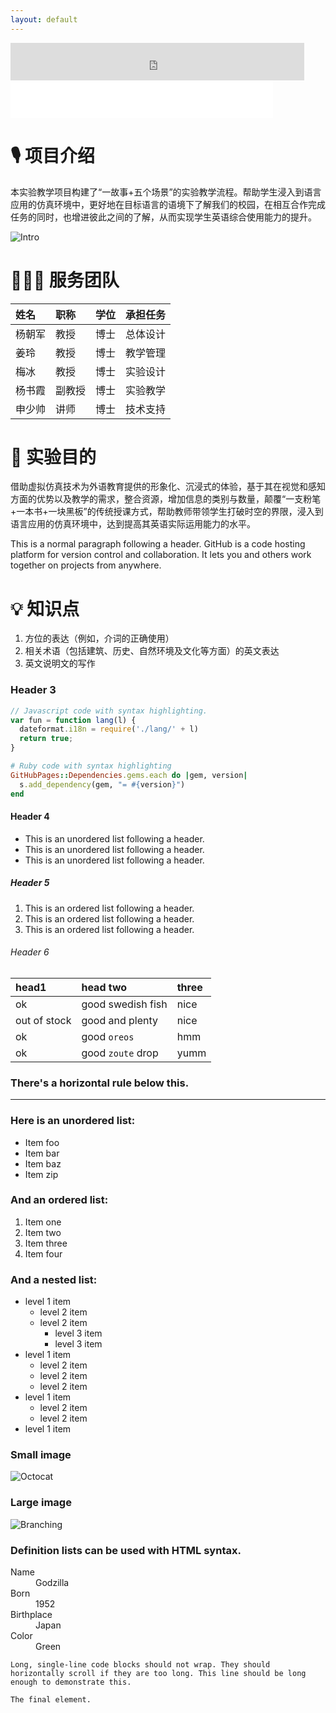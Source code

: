 ```yaml
---
layout: default
---
```

<iframe scrolling="no" src="https://tianqiapi.com/api.php?style=tg&skin=pitaya" frameborder="0" width="470" height="60" allowtransparency="true"></iframe>

<iframe width="420" scrolling="no" height="60" frameborder="0" allowtransparency="true" src="//i.tianqi.com/index.php?c=code&id=12&icon=1&py=kaifeng&num=5&site=12"></iframe>

# 🎙 项目介绍
本实验教学项目构建了“一故事+五个场景”的实验教学流程。帮助学生浸入到语言应用的仿真环境中，更好地在目标语言的语境下了解我们的校园，在相互合作完成任务的同时，也增进彼此之间的了解，从而实现学生英语综合使用能力的提升。



![Intro](https://eric-mei.github.io/mr/assets/img/Intro.png)





# 👨🏻‍🎓 服务团队

| 姓名        | 职称          |  学位   | 承担任务 |
|:-------------|:------------|:------|:------|
| 杨朝军        | 教授 |  博士  | 总体设计     |
| 姜玲          | 教授  |  博士   | 教学管理 |  
| 梅冰          | 教授 |    博士  |  实验设计  |
| 杨书霞         | 副教授 |  博士  | 实验教学  |
| 申少帅          | 讲师 |  博士  | 技术支持  |



# 🚩 实验目的

借助虚拟仿真技术为外语教育提供的形象化、沉浸式的体验，基于其在视觉和感知方面的优势以及教学的需求，整合资源，增加信息的类别与数量，颠覆“一支粉笔+一本书+一块黑板”的传统授课方式，帮助教师带领学生打破时空的界限，浸入到语言应用的仿真环境中，达到提高其英语实际运用能力的水平。


This is a normal paragraph following a header. GitHub is a code hosting platform for version control and collaboration. It lets you and others work together on projects from anywhere.

# 💡 知识点

1. 方位的表达（例如，介词的正确使用）
2. 相关术语（包括建筑、历史、自然环境及文化等方面）的英文表达
3. 英文说明文的写作

### Header 3

```js
// Javascript code with syntax highlighting.
var fun = function lang(l) {
  dateformat.i18n = require('./lang/' + l)
  return true;
}
```

```ruby
# Ruby code with syntax highlighting
GitHubPages::Dependencies.gems.each do |gem, version|
  s.add_dependency(gem, "= #{version}")
end
```

#### Header 4

*   This is an unordered list following a header.
*   This is an unordered list following a header.
*   This is an unordered list following a header.

##### Header 5

1.  This is an ordered list following a header.
2.  This is an ordered list following a header.
3.  This is an ordered list following a header.

###### Header 6

| head1        | head two          | three |
|:-------------|:------------------|:------|
| ok           | good swedish fish | nice  |
| out of stock | good and plenty   | nice  |
| ok           | good `oreos`      | hmm   |
| ok           | good `zoute` drop | yumm  |

### There's a horizontal rule below this.

* * *

### Here is an unordered list:

*   Item foo
*   Item bar
*   Item baz
*   Item zip

### And an ordered list:

1.  Item one
1.  Item two
1.  Item three
1.  Item four

### And a nested list:

- level 1 item
  - level 2 item
  - level 2 item
    - level 3 item
    - level 3 item
- level 1 item
  - level 2 item
  - level 2 item
  - level 2 item
- level 1 item
  - level 2 item
  - level 2 item
- level 1 item

### Small image

![Octocat](https://github.githubassets.com/images/icons/emoji/octocat.png)

### Large image

![Branching](https://guides.github.com/activities/hello-world/branching.png)


### Definition lists can be used with HTML syntax.

<dl>
<dt>Name</dt>
<dd>Godzilla</dd>
<dt>Born</dt>
<dd>1952</dd>
<dt>Birthplace</dt>
<dd>Japan</dd>
<dt>Color</dt>
<dd>Green</dd>
</dl>

```
Long, single-line code blocks should not wrap. They should horizontally scroll if they are too long. This line should be long enough to demonstrate this.
```

```
The final element.
```
